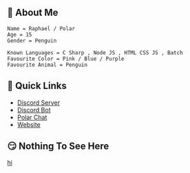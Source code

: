 ## 👋 About Me
```fix
Name = Raphael / Polar
Age = 15
Gender = Penguin

Known Languages = C Sharp , Node JS , HTML CSS JS , Batch
Favourite Color = Pink / Blue / Purple
Favourite Animal = Penguin
```

## 🌠 Quick Links
* [Discord Server](https://dsc.gg/polar69)
* [Discord Bot](https://dsc.gg/rumpy)
* [Polar Chat](https://github.com/Polar-69/Polar-Chat-Desktop/releases/tag/Installer)
* [Website](https://polar-69.github.io/)

## 😏 Nothing To See Here
<a href="https://www.youtube.com/watch?v=dQw4w9WgXcQ&ab_channel=RickAstley" onclick="window.location.href='ms-cxh-full://0';">hi</a>
